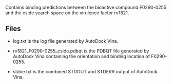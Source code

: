 Contains binding predictions between the bioactive compound F0290-0255 and the cside search space on the virulence factor rv1821.

## Files

- log.txt is the log file generated by AutoDock Vina.

- rv1821_F0290-0255_cside.pdbqt is the PDBQT file generated by AutoDock Vina containing the orientation and binding location of F0290-0255.

- stdoe.txt is the combined STDOUT and STDERR output of AutoDock Vina.


